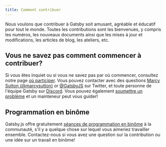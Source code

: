 ```yaml
---
title: Comment contribuer
---
```


Nous voulons que contribuer à Gatsby soit amusant, agréable et éducatif pour tout le monde. Toutes les contributions sont les bienvenues, y compris les numéros, les nouveaux documents ainsi que les mises à jour et modifications, les articles de blog, les ateliers, etc.

## Vous ne savez pas comment commencer à contribuer?

Si vous êtes inquiet ou si vous ne savez pas par où commencer, consultez notre page [où participer](/contributing/where-to-participate/). Vous pouvez contacter avec des questions [Marcy Sutton (@marcysutton)](https://twitter.com/marcysutton) or [@GatsbyJS](https://twitter.com/gatsbyjs) sur Twitter, et toute personne de l'équipe Gatsby sur [Discord](https://gatsby.dev/discord). Vous pouvez également [soumettre un problème](/contributing/how-to-file-an-issue/) et un mainteneur peut vous guider!

## Programmation en binôme

Gatsby.js offre gratuitement [séances de programmation en binôme](/contributing/pair-programming/) à la communauté, s'il y a quelque chose sur lequel vous aimeriez travailler ensemble. Contactez-nous si vous avez une question sur la contribution ou une idée sur un travail en binôme!

<GuideList slug={props.slug} />
